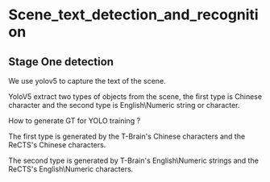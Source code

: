 # Scene_text_detection_and_recognition

## Stage One detection
We use yolov5 to capture the text of the scene.

YoloV5  extract two types of objects from the scene, the first type is Chinese character and the second type is English\Numeric string or character.

How to generate GT for YOLO training ?

The first type is generated by the T-Brain's Chinese characters and the ReCTS's Chinese characters.

The second type is generated by T-Brain's English\Numeric strings and the ReCTS's English\Numeric characters.

